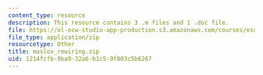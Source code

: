 ```yaml
---
content_type: resource
description: This resource contains 3 .m files and 1 .doc file.
file: https://ol-ocw-studio-app-production.s3.amazonaws.com/courses/esd-342-network-representations-of-complex-engineering-systems-spring-2010/1214fcfb9ba932a6b1c59f003c5b6267_maslov_rewiring.zip
file_type: application/zip
resourcetype: Other
title: maslov_rewiring.zip
uid: 1214fcfb-9ba9-32a6-b1c5-9f003c5b6267
---
```

